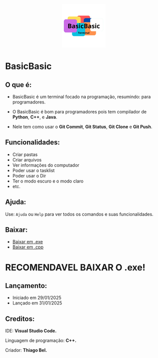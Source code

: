 <p align="center">
  <img src="logotipo.png" width="140" height="140">
</p>

# BasicBasic

## O que é: 
- BasicBasic é um terminal focado na programação, resumindo: para programadores.

- O BasicBasic é bom para programadores pois tem compilador de **Python**, **C++**, e **Java**.

- Nele tem como usar o **Git Commit**, **Git Status**, **Git Clone** e **Git Push**.

## Funcionalidades:
- Criar pastas
- Criar arquivos
- Ver informações do computador
- Poder usar o tasklist
- Poder usar o Dir
- Ter o modo escuro e o modo claro
- etc.

## Ajuda: 
  Use: ``Ajuda`` ou ``Help`` para ver todos os comandos e suas funcionalidades.

## Baixar: 
  - [Baixar em .exe](BasicBasic.exe)
  - [Baixar em .cpp](BasicBasic.cpp)

  <h1>RECOMENDAVEL BAIXAR O .exe!</h1>

## Lançamento: 
  - Iniciado em 29/01/2025
  - Lançado em 31/01/2025
    
## Creditos: 
  
  IDE: **Visual Studio Code.**
  
  Linguagem de programação: **C++.**
  
  Criador: **Thiago Bel.**
